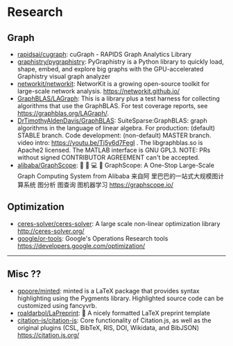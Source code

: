 # Research

## Graph

- [rapidsai/cugraph](https://github.com/rapidsai/cugraph): cuGraph - RAPIDS
  Graph Analytics Library
- [graphistry/pygraphistry](https://github.com/graphistry/pygraphistry):
  PyGraphistry is a Python library to quickly load, shape, embed, and explore
  big graphs with the GPU-accelerated Graphistry visual graph analyzer
- [networkit/networkit](https://github.com/networkit/networkit): NetworKit is a
  growing open-source toolkit for large-scale network analysis.
  <https://networkit.github.io/>
- [GraphBLAS/LAGraph](https://github.com/GraphBLAS/LAGraph): This is a library
  plus a test harness for collecting algorithms that use the GraphBLAS. For test
  coverage reports, see <https://graphblas.org/LAGraph/>.
- [DrTimothyAldenDavis/GraphBLAS](https://github.com/DrTimothyAldenDavis/GraphBLAS):
  SuiteSparse:GraphBLAS: graph algorithms in the language of linear algebra. For
  production: (default) STABLE branch. Code development: (non-default) MASTER
  branch. video intro: https://youtu.be/Tj5y6d7FegI . The libgraphblas.so is
  Apache2 licensed. The MATLAB interface is GNU GPL3. NOTE: PRs without signed
  CONTRIBUTOR AGREEMENT can't be accepted.
- [alibaba/GraphScope](https://github.com/alibaba/GraphScope): 🔨 🍇 💻 🚀
  GraphScope: A One-Stop Large-Scale Graph Computing System from Alibaba 来自阿
  里巴巴的一站式大规模图计算系统 图分析 图查询 图机器学习
  <https://graphscope.io/>

## Optimization

- [ceres-solver/ceres-solver](https://github.com/ceres-solver/ceres-solver): A
  large scale non-linear optimization library <http://ceres-solver.org/>
- [google/or-tools](https://github.com/google/or-tools): Google's Operations
  Research tools <https://developers.google.com/optimization/>

---

## Misc ??

- [gpoore/minted](https://github.com/gpoore/minted): minted is a LaTeX package
  that provides syntax highlighting using the Pygments library. Highlighted
  source code can be customized using fancyvrb.
- [roaldarbol/LaPreprint](https://github.com/roaldarbol/LaPreprint): 📝 A nicely
  formatted LaTeX preprint template
- [citation-js/citation-js](https://github.com/citation-js/citation-js): Core
  functionality of Citation.js, as well as the original plugins (CSL, BibTeX,
  RIS, DOI, Wikidata, and BibJSON) <https://citation.js.org/>
